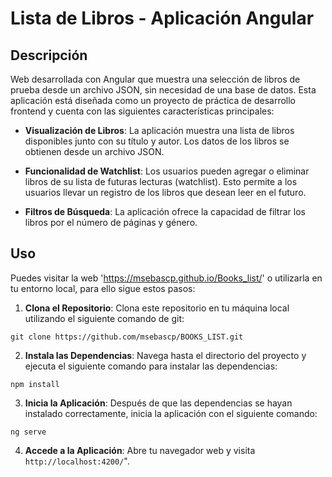 # Lista de Libros - Aplicación Angular

## Descripción

Web desarrollada con Angular que muestra una selección de libros de prueba desde un archivo JSON, sin necesidad de una base de datos. Esta aplicación está diseñada como un proyecto de práctica de desarrollo frontend y cuenta con las siguientes características principales:

- **Visualización de Libros**: La aplicación muestra una lista de libros disponibles junto con su título y autor. Los datos de los libros se obtienen desde un archivo JSON.

- **Funcionalidad de Watchlist**: Los usuarios pueden agregar o eliminar libros de su lista de futuras lecturas (watchlist). Esto permite a los usuarios llevar un registro de los libros que desean leer en el futuro.

- **Filtros de Búsqueda**: La aplicación ofrece la capacidad de filtrar los libros por el número de páginas y género.

## Uso

Puedes visitar la web 'https://msebascp.github.io/Books_list/' o utilizarla en tu entorno local, para ello sigue estos pasos:

1. **Clona el Repositorio**: Clona este repositorio en tu máquina local utilizando el siguiente comando de git:
```
git clone https://github.com/msebascp/BOOKS_LIST.git
```
2. **Instala las Dependencias**: Navega hasta el directorio del proyecto y ejecuta el siguiente comando para instalar las dependencias:
```
npm install
```
3. **Inicia la Aplicación**: Después de que las dependencias se hayan instalado correctamente, inicia la aplicación con el siguiente comando:
```
ng serve
```

4. **Accede a la Aplicación**: Abre tu navegador web y visita `http://localhost:4200/`".
